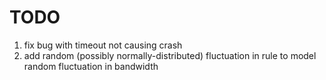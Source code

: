 TODO
====
1. fix bug with timeout not causing crash
2. add random (possibly normally-distributed) fluctuation in rule to model random fluctuation in bandwidth